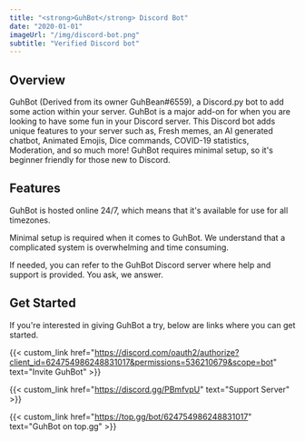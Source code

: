 ```yaml
---
title: "<strong>GuhBot</strong> Discord Bot"
date: "2020-01-01"
imageUrl: "/img/discord-bot.png"
subtitle: "Verified Discord bot"
---
```


## Overview

GuhBot (Derived from its owner GuhBean#6559), a Discord.py bot to add some action within your server. GuhBot is a major add-on for when you are looking to have some fun in your Discord server. This Discord bot adds unique features to your server such as, Fresh memes, an AI generated chatbot, Animated Emojis, Dice commands, COVID-19 statistics, Moderation, and so much more! GuhBot requires minimal setup, so it\'s beginner friendly for those new to Discord.

## Features

GuhBot is hosted online 24/7, which means that it\'s available for use for all timezones.

Minimal setup is required when it comes to GuhBot. We understand that a complicated system is overwhelming and time consuming.

If needed, you can refer to the GuhBot Discord server where help and support is provided. You ask, we answer.

## Get Started

If you\'re interested in giving GuhBot a try, below are links where you can get started.

{{< custom_link href="https://discord.com/oauth2/authorize?client_id=624754986248831017&permissions=536210679&scope=bot" text="Invite GuhBot" >}}

{{< custom_link href="https://discord.gg/PBmfvpU" text="Support Server" >}}

{{< custom_link href="https://top.gg/bot/624754986248831017" text="GuhBot on top.gg" >}} 